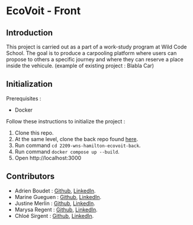 # EcoVoit - Front

## Introduction

This project is carried out as a part of a work-study program at Wild Code School. The goal is to produce a carpooling platform where users can propose to others a specific journey and where they can reserve a place inside the vehicule. (example of existing project : Blabla Car)

## Initialization

Prerequisites :

- Docker

Follow these instructions to initialize the project :

1. Clone this repo.
2. At the same level, clone the back repo found [here](https://github.com/WildCodeSchool/2209-wns-hamilton-ecovoit-back).
3. Run command `cd 2209-wns-hamilton-ecovoit-back`.
4. Run command `docker compose up --build`.
5. Open http://localhost:3000 

## Contributors

- Adrien Boudet : [Github](https://github.com/AdrienBoudet), [LinkedIn](https://www.linkedin.com/in/adrien-boudet-056759201/).
- Marine Gueguen : [Github](https://github.com/MarineGueguen), [LinkedIn](https://www.linkedin.com/in/marine-gueguen-dev/).
- Justine Merlin : [Github](https://github.com/Justine-Merlin), [LinkedIn](https://www.linkedin.com/in/justine-merlin-developer/).
- Marysa Regent : [Github](https://github.com/MarysaR), [LinkedIn](https://www.linkedin.com/in/marysa-r-42a98a231/).
- Chloé Sirgent : [Github](https://github.com/ChloeSrgt), [LinkedIn](https://www.linkedin.com/in/chloesirgent/).